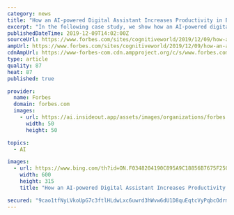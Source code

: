 ```yaml
---
category: news
title: "How an AI-powered Digital Assistant Increases Productivity in Business"
excerpt: "In the following case study, we show how an AI-powered digital assistant makes a difference in a number of consultancies and large corporations. Let’s see how human augmentation is a “win-win”. The translation of documents is a frequent, annoying and time-consuming task in business. Translating contracts, project presentations or training ..."
publishedDateTime: 2019-12-09T14:02:00Z
sourceUrl: https://www.forbes.com/sites/cognitiveworld/2019/12/09/how-an-ai-powered-digital-assistant-increases-productivity-in-business/
ampUrl: https://www.forbes.com/sites/cognitiveworld/2019/12/09/how-an-ai-powered-digital-assistant-increases-productivity-in-business/amp/
cdnAmpUrl: https://www-forbes-com.cdn.ampproject.org/c/s/www.forbes.com/sites/cognitiveworld/2019/12/09/how-an-ai-powered-digital-assistant-increases-productivity-in-business/amp/
type: article
quality: 87
heat: 87
published: true

provider:
  name: Forbes
  domain: forbes.com
  images:
    - url: https://ai.insideout.app/assets/images/organizations/forbes.com-50x50.jpg
      width: 50
      height: 50

topics:
  - AI

images:
  - url: https://www.bing.com/th?id=ON.F0348204190C895A9C18856B7675F250
    width: 600
    height: 315
    title: "How an AI-powered Digital Assistant Increases Productivity in Business"

secured: "9cao1tfNyLVkoUpG7c3ftlHLdwLxc6uwrd3hWvw6dU1D8quEqtcVyPqbcOdrm3uqKB/LKDYRzuXAAX25tLLSvk5c0heTF/jli2WRnZ91OYGp+ybBV0uvcwLuTzCFSPilm5nT2qE3pl79SjTNcopBzQ4g1Gy3EONjQ1bR698xC0fcOkK6nmZkUSrL505H499XRN+uHme5ViVK9WV8f2tJiyNG59+y+4QZABtLvkRntABn2HkkycFWnogH3+pbcjDQgWRMi2pElk3gfzFEsFvlRg==;SwiIxgbkl2+0PfJ8zqqYeQ=="
---
```


